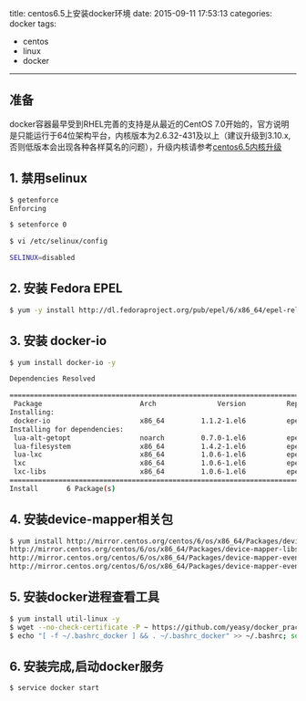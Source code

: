 title: centos6.5上安装docker环境
date: 2015-09-11 17:53:13
categories: docker
tags: 
  - centos
  - linux
  - docker
---
## 准备
docker容器最早受到RHEL完善的支持是从最近的CentOS 7.0开始的，官方说明是只能运行于64位架构平台，内核版本为2.6.32-431及以上（建议升级到3.10.x,否则低版本会出现各种各样莫名的问题），升级内核请参考[centos6.5内核升级](http://shareinto.github.io/2015/09/11/centos6-5-kernel-update/)

## 1. 禁用selinux
```bash
$ getenforce
Enforcing

$ setenforce 0

$ vi /etc/selinux/config

SELINUX=disabled
```

## 2. 安装 Fedora EPEL
```bash
$ yum -y install http://dl.fedoraproject.org/pub/epel/6/x86_64/epel-release-6-8.noarch.rpm
```

## 3. 安装 docker-io

```bash
$ yum install docker-io -y

Dependencies Resolved

===========================================================================================
 Package                        Arch               Version          Repository     Size
Installing:
 docker-io                      x86_64         1.1.2-1.el6          epel          4.5 M
Installing for dependencies:
 lua-alt-getopt                 noarch         0.7.0-1.el6          epel          6.9 k
 lua-filesystem                 x86_64         1.4.2-1.el6          epel           24 k
 lua-lxc                        x86_64         1.0.6-1.el6          epel           15 k
 lxc                            x86_64         1.0.6-1.el6          epel          120 k
 lxc-libs                       x86_64         1.0.6-1.el6          epel          248 k
===========================================================================================
Install       6 Package(s)
```

## 4. 安装device-mapper相关包
```bash
$ yum install http://mirror.centos.org/centos/6/os/x86_64/Packages/device-mapper-1.02.95-2.el6.x86_64.rpm 
http://mirror.centos.org/centos/6/os/x86_64/Packages/device-mapper-libs-1.02.95-2.el6.x86_64.rpm 
http://mirror.centos.org/centos/6/os/x86_64/Packages/device-mapper-event-1.02.95-2.el6.x86_64.rpm 
http://mirror.centos.org/centos/6/os/x86_64/Packages/device-mapper-event-libs-1.02.95-2.el6.x86_64.rpm
```

## 5. 安装docker进程查看工具

```bash
$ yum install util-linux -y
$ wget --no-check-certificate -P ~ https://github.com/yeasy/docker_practice/raw/master/_local/.bashrc_docker;
$ echo "[ -f ~/.bashrc_docker ] && . ~/.bashrc_docker" >> ~/.bashrc; source ~/.bashrc
```

## 6. 安装完成,启动docker服务
```bash
$ service docker start
```